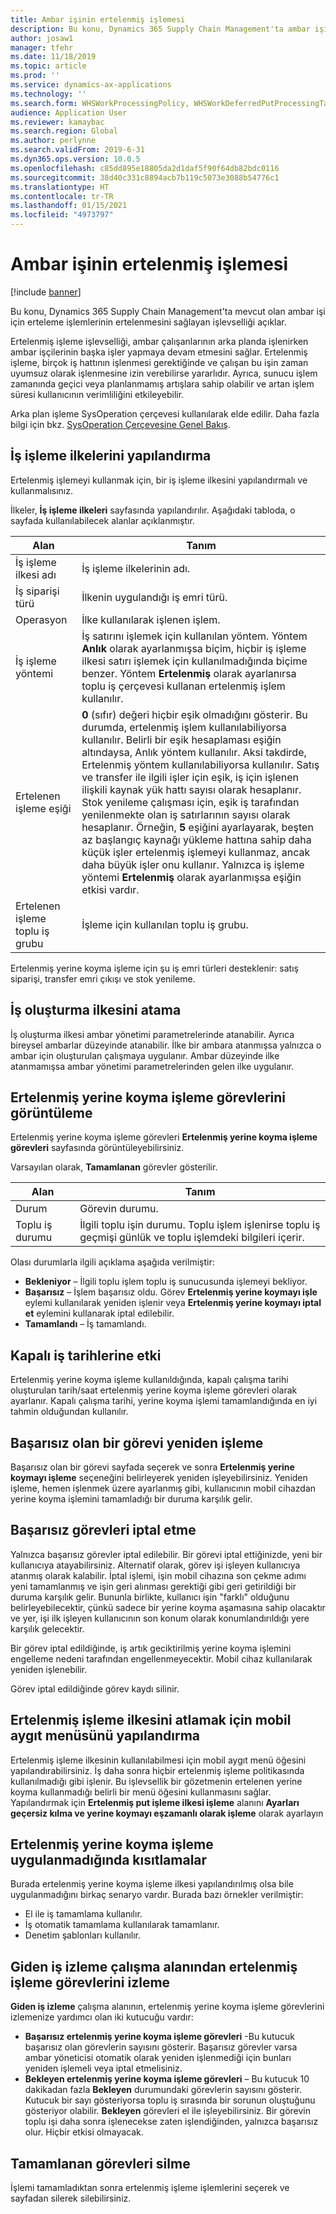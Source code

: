 ```yaml
---
title: Ambar işinin ertelenmiş işlemesi
description: Bu konu, Dynamics 365 Supply Chain Management'ta ambar işi koyma işlemlerinin ertelenmiş işlenmesini sağlayan işlevselliği açıklar.
author: josaw1
manager: tfehr
ms.date: 11/18/2019
ms.topic: article
ms.prod: ''
ms.service: dynamics-ax-applications
ms.technology: ''
ms.search.form: WHSWorkProcessingPolicy, WHSWorkDeferredPutProcessingTask
audience: Application User
ms.reviewer: kamaybac
ms.search.region: Global
ms.author: perlynne
ms.search.validFrom: 2019-6-31
ms.dyn365.ops.version: 10.0.5
ms.openlocfilehash: c85dd895e18805da2d1daf5f90f64db82bdc0116
ms.sourcegitcommit: 38d40c331c8894acb7b119c5073e3088b54776c1
ms.translationtype: HT
ms.contentlocale: tr-TR
ms.lasthandoff: 01/15/2021
ms.locfileid: "4973797"
---
```

# <a name="deferred-processing-of-warehouse-work"></a>Ambar işinin ertelenmiş işlemesi

[!include [banner](../includes/banner.md)]

Bu konu, Dynamics 365 Supply Chain Management'ta mevcut olan ambar işi için erteleme işlemlerinin ertelenmesini sağlayan işlevselliği açıklar.

Ertelenmiş işleme işlevselliği, ambar çalışanlarının arka planda işlenirken ambar işçilerinin başka işler yapmaya devam etmesini sağlar. Ertelenmiş işleme, birçok iş hattının işlenmesi gerektiğinde ve çalışan bu işin zaman uyumsuz olarak işlenmesine izin verebilirse yararlıdır. Ayrıca, sunucu işlem zamanında geçici veya planlanmamış artışlara sahip olabilir ve artan işlem süresi kullanıcının verimliliğini etkileyebilir.

Arka plan işleme SysOperation çerçevesi kullanılarak elde edilir. Daha fazla bilgi için bkz. [SysOperation Çerçevesine Genel Bakış](https://docs.microsoft.com/dynamicsax-2012/developer/sysoperation-framework-overview).

## <a name="configuring-the-work-processing-policies"></a>İş işleme ilkelerini yapılandırma

Ertelenmiş işlemeyi kullanmak için, bir iş işleme ilkesini yapılandırmalı ve kullanmalısınız.

İlkeler, **İş işleme ilkeleri** sayfasında yapılandırılır. Aşağıdaki tabloda, o sayfada kullanılabilecek alanlar açıklanmıştır.

| Alan                           | Tanım |
|---------------------------------|-------------|
| İş işleme ilkesi adı     | İş işleme ilkelerinin adı. |
| İş siparişi türü                 | İlkenin uygulandığı iş emri türü. |
| Operasyon                       | İlke kullanılarak işlenen işlem. |
| İş işleme yöntemi          | İş satırını işlemek için kullanılan yöntem. Yöntem **Anlık** olarak ayarlanmışsa biçim, hiçbir iş işleme ilkesi satırı işlemek için kullanılmadığında biçime benzer. Yöntem **Ertelenmiş** olarak ayarlanırsa toplu iş çerçevesi kullanan ertelenmiş işlem kullanılır. |
| Ertelenen işleme eşiği   | **0** (sıfır) değeri hiçbir eşik olmadığını gösterir. Bu durumda, ertelenmiş işlem kullanılabiliyorsa kullanılır. Belirli bir eşik hesaplaması eşiğin altındaysa, Anlık yöntem kullanılır. Aksi takdirde, Ertelenmiş yöntem kullanılabiliyorsa kullanılır. Satış ve transfer ile ilgili işler için eşik, iş için işlenen ilişkili kaynak yük hattı sayısı olarak hesaplanır. Stok yenileme çalışması için, eşik iş tarafından yenilenmekte olan iş satırlarının sayısı olarak hesaplanır. Örneğin, **5** eşiğini ayarlayarak, beşten az başlangıç kaynağı yükleme hattına sahip daha küçük işler ertelenmiş işlemeyi kullanmaz, ancak daha büyük işler onu kullanır. Yalnızca iş işleme yöntemi **Ertelenmiş** olarak ayarlanmışsa eşiğin etkisi vardır. |
| Ertelenen işleme toplu iş grubu |İşleme için kullanılan toplu iş grubu. |

Ertelenmiş yerine koyma işleme için şu iş emri türleri desteklenir: satış siparişi, transfer emri çıkışı ve stok yenileme.

## <a name="assigning-the-work-creation-policy"></a>İş oluşturma ilkesini atama

İş oluşturma ilkesi ambar yönetimi parametrelerinde atanabilir. Ayrıca bireysel ambarlar düzeyinde atanabilir. İlke bir ambara atanmışsa yalnızca o ambar için oluşturulan çalışmaya uygulanır. Ambar düzeyinde ilke atanmamışsa ambar yönetimi parametrelerinden gelen ilke uygulanır.

## <a name="viewing-the-deferred-put-processing-tasks"></a>Ertelenmiş yerine koyma işleme görevlerini görüntüleme

Ertelenmiş yerine koyma işleme görevleri **Ertelenmiş yerine koyma işleme görevleri** sayfasında görüntüleyebilirsiniz.

Varsayılan olarak, **Tamamlanan** görevler gösterilir.

| Alan            | Tanım |
|------------------|-------------|
| Durum           | Görevin durumu. |
| Toplu iş durumu | İlgili toplu işin durumu. Toplu işlem işlenirse toplu iş geçmişi günlük ve toplu işlemdeki bilgileri içerir. |

Olası durumlarla ilgili açıklama aşağıda verilmiştir:

- **Bekleniyor** – İlgili toplu işlem toplu iş sunucusunda işlemeyi bekliyor.
- **Başarısız** – İşlem başarısız oldu. Görev **Ertelenmiş yerine koymayı işle** eylemi kullanılarak yeniden işlenir veya **Ertelenmiş yerine koymayı iptal et** eylemini kullanarak iptal edilebilir.
- **Tamamlandı** – İş tamamlandı.

## <a name="impact-on-closed-work-dates"></a>Kapalı iş tarihlerine etki

Ertelenmiş yerine koyma işleme kullanıldığında, kapalı çalışma tarihi oluşturulan tarih/saat ertelenmiş yerine koyma işleme görevleri olarak ayarlanır. Kapalı çalışma tarihi, yerine koyma işlemi tamamlandığında en iyi tahmin olduğundan kullanılır.

## <a name="reprocessing-a-failed-task"></a>Başarısız olan bir görevi yeniden işleme

Başarısız olan bir görevi sayfada seçerek ve sonra **Ertelenmiş yerine koymayı işleme** seçeneğini belirleyerek yeniden işleyebilirsiniz. Yeniden işleme, hemen işlenmek üzere ayarlanmış gibi, kullanıcının mobil cihazdan yerine koyma işlemini tamamladığı bir duruma karşılık gelir.

## <a name="canceling-failed-tasks"></a>Başarısız görevleri iptal etme

Yalnızca başarısız görevler iptal edilebilir. Bir görevi iptal ettiğinizde, yeni bir kullanıcıya atayabilirsiniz. Alternatif olarak, görev işi işleyen kullanıcıya atanmış olarak kalabilir. İptal işlemi, işin mobil cihazına son çekme adımı yeni tamamlanmış ve işin geri alınması gerektiği gibi geri getirildiği bir duruma karşılık gelir. Bununla birlikte, kullanıcı işin "farklı" olduğunu belirleyebilecektir, çünkü sadece bir yerine koyma aşamasına sahip olacaktır ve yer, işi ilk işleyen kullanıcının son konum olarak konumlandırıldığı yere karşılık gelecektir.

Bir görev iptal edildiğinde, iş artık geciktirilmiş yerine koyma işlemini engelleme nedeni tarafından engellenmeyecektir. Mobil cihaz kullanılarak yeniden işlenebilir.

Görev iptal edildiğinde görev kaydı silinir.

## <a name="configuring-the-mobile-device-menu-to-skip-the-deferred-processing-policy"></a>Ertelenmiş işleme ilkesini atlamak için mobil aygıt menüsünü yapılandırma

Ertelenmiş işleme ilkesinin kullanılabilmesi için mobil aygıt menü öğesini yapılandırabilirsiniz. İş daha sonra hiçbir ertelenmiş işleme politikasında kullanılmadığı gibi işlenir. Bu işlevsellik bir gözetmenin ertelenen yerine koyma kullanmadığı belirli bir menü öğesini kullanmasını sağlar. Yapılandırmak için **Ertelenmiş put işleme ilkesi işleme** alanını **Ayarları geçersiz kılma ve yerine koymayı eşzamanlı olarak işleme** olarak ayarlayın 

## <a name="restrictions-when-the-deferred-put-processing-isnt-applied"></a>Ertelenmiş yerine koyma işleme uygulanmadığında kısıtlamalar

Burada ertelenmiş yerine koyma işleme ilkesi yapılandırılmış olsa bile uygulanmadığını birkaç senaryo vardır. Burada bazı örnekler verilmiştir:

- El ile iş tamamlama kullanılır.
- İş otomatik tamamlama kullanılarak tamamlanır.
- Denetim şablonları kullanılır.


## <a name="monitoring-the-deferred-processing-tasks-from-the-outbound-work-monitoring-workspace"></a>Giden iş izleme çalışma alanından ertelenmiş işleme görevlerini izleme

**Giden iş izleme** çalışma alanının, ertelenmiş yerine koyma işleme görevlerini izlemenize yardımcı olan iki kutucuğu vardır:

- **Başarısız ertelenmiş yerine koyma işleme görevleri** -Bu kutucuk başarısız olan görevlerin sayısını gösterir. Başarısız görevler varsa ambar yöneticisi otomatik olarak yeniden işlenmediği için bunları yeniden işlemeli veya iptal etmelisiniz.
- **Bekleyen ertelenmiş yerine koyma işleme görevleri** – Bu kutucuk 10 dakikadan fazla **Bekleyen** durumundaki görevlerin sayısını gösterir. Kutucuk bir sayı gösteriyorsa toplu iş sırasında bir sorunun oluştuğunu gösteriyor olabilir. **Bekleyen** görevleri el ile işleyebilirsiniz. Bir görevin toplu işi daha sonra işlenecekse zaten işlendiğinden, yalnızca başarısız olur. Hiçbir etkisi olmayacak.

## <a name="deleting-completed-tasks"></a>Tamamlanan görevleri silme

İşlemi tamamladıktan sonra ertelenmiş işleme işlemlerini seçerek ve sayfadan silerek silebilirsiniz.
